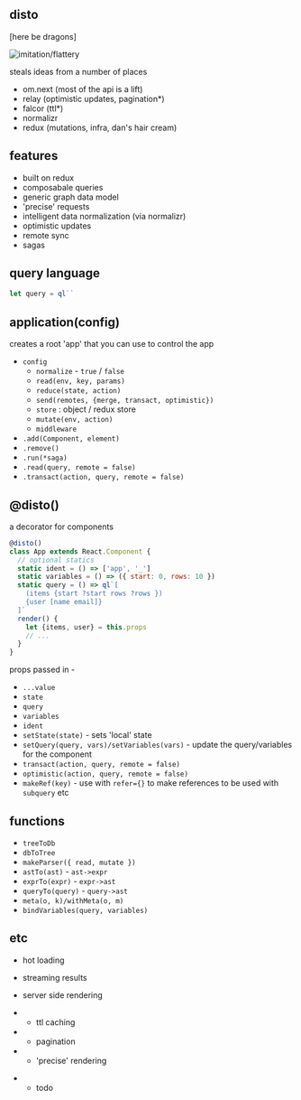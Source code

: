 disto
---

[here be dragons]

<img src='https://i.imgur.com/2sAntqf.jpg' alt='imitation/flattery'/>

steals ideas from a number of places
- om.next (most of the api is a lift)
- relay (optimistic updates, pagination*)
- falcor (ttl*)
- normalizr
- redux (mutations, infra, dan's hair cream)

features
---

- built on redux
- composabale queries
- generic graph data model
- 'precise' requests
- intelligent data normalization (via normalizr)
- optimistic updates
- remote sync
- sagas


query language
---
```jsx
let query = ql``
```

application(config)
---

creates a root 'app' that you can use to control the app

- `config`
  - `normalize` - `true` / `false`
  - `read(env, key, params)`
  - `reduce(state, action)`
  - `send(remotes, {merge, transact, optimistic})`
  - `store` : object / redux store
  - `mutate(env, action)`
  - `middleware`
- `.add(Component, element)`
- `.remove()`
- `.run(*saga)`
- `.read(query, remote = false)`
- `.transact(action, query, remote = false)`

@disto()
---

a decorator for components

```jsx
@disto()
class App extends React.Component {
  // optional statics
  static ident = () => ['app', '_']
  static variables = () => ({ start: 0, rows: 10 })
  static query = () => ql`[
    (items {start ?start rows ?rows })
    {user [name email]}
  ]`
  render() {
    let {items, user} = this.props
    // ...
  }
}
```

props passed in -

- `...value`
- `state`
- `query`
- `variables`
- `ident`
- `setState(state)` - sets 'local' state
- `setQuery(query, vars)/setVariables(vars)` - update the query/variables for the component
- `transact(action, query, remote = false)`
- `optimistic(action, query, remote = false)`
- `makeRef(key)` - use with `refer={}` to make references to be used with `subquery` etc


functions
---
- `treeToDb`
- `dbToTree`
- `makeParser({ read, mutate })`
- `astTo(ast)` - `ast->expr`
- `exprTo(expr)` - `expr->ast`
- `queryTo(query)` - `query->ast`
- `meta(o, k)/withMeta(o, m)`
- `bindVariables(query, variables)`

etc
---

- hot loading
- streaming results
- server side rendering

- * ttl caching
- * pagination
- * 'precise' rendering

* - todo
